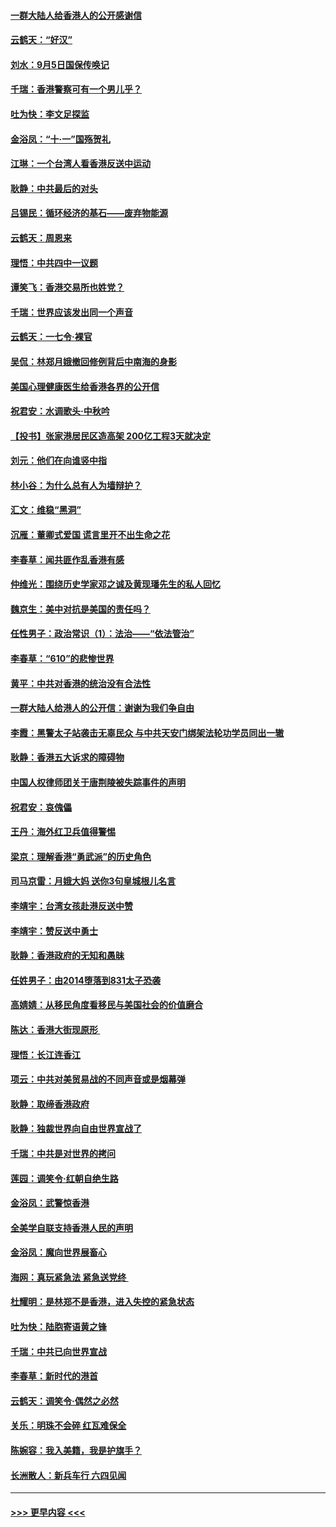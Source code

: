 #### [一群大陆人给香港人的公开感谢信](../pages/nsc993/n11514797.md?t=09120533) 
#### [云鹤天：“好汉”](../pages/nsc993/n11513536.md?t=09120533) 
#### [刘水：9月5日国保传唤记](../pages/nsc993/n11513460.md?t=09120533) 
#### [千瑞：香港警察可有一个男儿乎？](../pages/nsc993/n11513109.md?t=09120533) 
#### [吐为快：李文足探监](../pages/nsc993/n11509622.md?t=09120533) 
#### [金浴凤：“十‧一”国殇贺礼](../pages/nsc993/n11509593.md?t=09120533) 
#### [江琳：一个台湾人看香港反送中运动](../pages/nsc993/n11509211.md?t=09120533) 
#### [耿静：中共最后的对头](../pages/nsc993/n11508308.md?t=09120533) 
#### [吕锡民：循环经济的基石——废弃物能源](../pages/nsc993/n11508212.md?t=09120533) 
#### [云鹤天：周恩来](../pages/nsc993/n11508055.md?t=09120533) 
#### [理悟：中共四中一议题](../pages/nsc993/n11507782.md?t=09120533) 
#### [谭笑飞：香港交易所也姓党？](../pages/nsc993/n11507753.md?t=09120533) 
#### [千瑞：世界应该发出同一个声音](../pages/nsc993/n11507290.md?t=09120533) 
#### [云鹤天：一七令‧裸官](../pages/nsc993/n11507177.md?t=09120533) 
#### [吴侃：林郑月娥撤回修例背后中南海的身影](../pages/nsc993/n11506876.md?t=09120533) 
#### [美国心理健康医生给香港各界的公开信](../pages/nsc993/n11506809.md?t=09120533) 
#### [祝君安：水调歌头‧中秋吟](../pages/nsc993/n11506758.md?t=09120533) 
#### [【投书】张家港居民区造高架 200亿工程3天就决定](../pages/nsc993/n11506682.md?t=09120533) 
#### [刘元：他们在向谁竖中指](../pages/nsc993/n11505384.md?t=09120533) 
#### [林小谷：为什么总有人为墙辩护？](../pages/nsc993/n11505226.md?t=09120533) 
#### [汇文：维稳“黑洞”](../pages/nsc993/n11504347.md?t=09120533) 
#### [沉雁：董卿式爱国 谎言里开不出生命之花](../pages/nsc993/n11503215.md?t=09120533) 
#### [李春草：闻共匪作乱香港有感](../pages/nsc993/n11503072.md?t=09120533) 
#### [仲维光：围绕历史学家邓之诚及黄现璠先生的私人回忆](../pages/nsc993/n11501330.md?t=09120533) 
#### [魏京生：美中对抗是美国的责任吗？](../pages/nsc993/n11500723.md?t=09120533) 
#### [任性男子：政治常识（1）：法治——“依法管治”](../pages/nsc993/n11500791.md?t=09120533) 
#### [李春草：“610”的悲惨世界](../pages/nsc993/n11501141.md?t=09120533) 
#### [黄平：中共对香港的统治没有合法性](../pages/nsc993/n11499473.md?t=09120533) 
#### [一群大陆人给港人的公开信：谢谢为我们争自由](../pages/nsc993/n11500402.md?t=09120533) 
#### [李霞：黑警太子站袭击无辜民众 与中共天安门绑架法轮功学员同出一辙](../pages/nsc993/n11499805.md?t=09120533) 
#### [耿静：香港五大诉求的障碍物](../pages/nsc993/n11497578.md?t=09120533) 
#### [中国人权律师团关于唐荆陵被失踪事件的声明](../pages/nsc993/n11500014.md?t=09120533) 
#### [祝君安：哀傀儡](../pages/nsc993/n11499776.md?t=09120533) 
#### [王丹：海外红卫兵值得警惕](../pages/nsc993/n11498138.md?t=09120533) 
#### [梁京：理解香港“勇武派”的历史角色](../pages/nsc993/n11498006.md?t=09120533) 
#### [司马京雷：月娥大妈  送你3句皇城根儿名言](../pages/nsc993/n11497885.md?t=09120533) 
#### [李靖宇：台湾女孩赴港反送中赞](../pages/nsc993/n11497721.md?t=09120533) 
#### [李靖宇：赞反送中勇士](../pages/nsc993/n11497452.md?t=09120533) 
#### [耿静：香港政府的无知和愚昧](../pages/nsc993/n11494238.md?t=09120533) 
#### [任姓男子：由2014堕落到831太子恐袭](../pages/nsc993/n11496683.md?t=09120533) 
#### [高婧婧：从移民角度看移民与美国社会的价值磨合](../pages/nsc993/n11495757.md?t=09120533) 
#### [陈达：香港大街现原形 ](../pages/nsc993/n11495441.md?t=09120533) 
#### [理悟：长江连香江](../pages/nsc993/n11495377.md?t=09120533) 
#### [项云：中共对美贸易战的不同声音或是烟幕弹](../pages/nsc993/n11494929.md?t=09120533) 
#### [耿静：取缔香港政府](../pages/nsc993/n11494218.md?t=09120533) 
#### [耿静：独裁世界向自由世界宣战了](../pages/nsc993/n11494190.md?t=09120533) 
#### [千瑞：中共是对世界的拷问](../pages/nsc993/n11493021.md?t=09120533) 
#### [莲园：调笑令‧红朝自绝生路](../pages/nsc993/n11493011.md?t=09120533) 
#### [金浴凤：武警惊香港](../pages/nsc993/n11492994.md?t=09120533) 
#### [全美学自联支持香港人民的声明](../pages/nsc993/n11492630.md?t=09120533) 
#### [金浴凤：魔向世界展畜心](../pages/nsc993/n11492599.md?t=09120533) 
#### [海网：真玩紧急法 紧急送党终 ](../pages/nsc993/n11492535.md?t=09120533) 
#### [杜耀明：是林郑不是香港，进入失控的紧急状态](../pages/nsc993/n11491420.md?t=09120533) 
#### [吐为快：陆胞寄语黄之锋](../pages/nsc993/n11491117.md?t=09120533) 
#### [千瑞：中共已向世界宣战](../pages/nsc993/n11490123.md?t=09120533) 
#### [李春草：新时代的港首](../pages/nsc993/n11489864.md?t=09120533) 
#### [云鹤天：调笑令·偶然之必然](../pages/nsc993/n11489701.md?t=09120533) 
#### [关乐：明珠不会碎 红瓦难保全](../pages/nsc993/n11489647.md?t=09120533) 
#### [陈婉容：我入美籍，我是护旗手？](../pages/nsc993/n11487908.md?t=09120533) 
#### [长洲散人：新兵车行 六四见闻](../pages/nsc993/n11487729.md?t=09120533) 

----
#### [ >>> 更早内容 <<< ](../indexes/nsc993-earlier.md)
